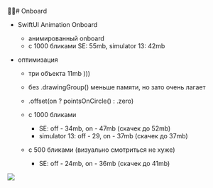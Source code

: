# Onboard

- SwiftUI Animation Onboard
    - анимированный onboard
    - с 1000 бликами SE: 55mb, simulator 13: 42mb

- оптимизация
    - три объекта 11mb )))
    - без .drawingGroup() меньше памяти, но зато очень лагает
    
    - .offset(on ? pointsOnCircle() : .zero)
    - с 1000 бликами
        - SE: off - 34mb, on - 47mb (скачек до 52mb)
        - simulator 13: off - 29, on - 37mb (скачек до 37mb)
    - с 500 бликами (визуально смотриться не хуже)
        - SE: off - 24mb, on - 36mb (скачек до 41mb)

<img src="https://github.com/ihValery/AnimationForOnboard/blob/main/AnimationForOnboard.gif?raw=true"></a>
